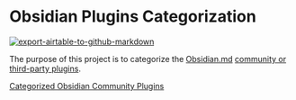 # Obsidian Plugins Categorization

[![export-airtable-to-github-markdown](https://github.com/ramisedhom/obsidian-plugins-categorization/actions/workflows/export-airtable-to-github-markdown.yml/badge.svg)](https://github.com/ramisedhom/obsidian-plugins-categorization/actions/workflows/export-airtable-to-github-markdown.yml)

The purpose of this project is to categorize the [Obsidian.md](https://obsidian.md) [community or third-party plugins](https://github.com/obsidianmd/obsidian-releases/blob/master/community-plugins.json).

[Categorized Obsidian Community Plugins](./plugins.md)
